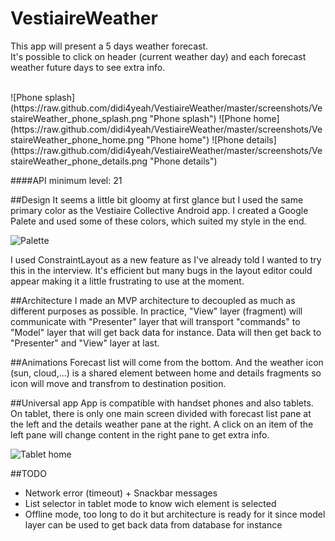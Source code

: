 # VestiaireWeather
This app will present a 5 days weather forecast.</br>
It's possible to click on header (current weather day) and each forecast weather future days to see extra info.

</br>
![Phone splash](https://raw.github.com/didi4yeah/VestiaireWeather/master/screenshots/VestaireWeather_phone_splash.png "Phone splash")
![Phone home](https://raw.github.com/didi4yeah/VestiaireWeather/master/screenshots/VestaireWeather_phone_home.png "Phone home")
![Phone details](https://raw.github.com/didi4yeah/VestiaireWeather/master/screenshots/VestaireWeather_phone_details.png "Phone details")

####API minimum level: 21

##Design
It seems a little bit gloomy at first glance but I used the same primary color as the Vestiaire Collective Android app. I created a Google Palete and used some of these colors, which suited my style in the end.

![Palette](https://raw.github.com/didi4yeah/VestiaireWeather/master/screenshots/VestaireWeather_palette.png "Palette")

I used ConstraintLayout as a new feature as I've already told I wanted to try this in the interview. It's efficient but many bugs in the layout editor could appear making it a little frustrating to use at the moment.

##Architecture
I made an MVP architecture to decoupled as much as different purposes as possible.
In practice, "View" layer (fragment) will communicate with "Presenter" layer that will transport "commands" to "Model" layer that will get back data for instance. Data will then get back to "Presenter" and "View" layer at last.

##Animations
Forecast list will come from the bottom.
And the weather icon (sun, cloud,...) is a shared element between home and details fragments so icon will move and transfrom to destination position.

##Universal app
App is compatible with handset phones and also tablets.
On tablet, there is only one main screen divided with forecast list pane at the left and the details weather pane at the right.
A click on an item of the left pane will change content in the right pane to get extra info.

![Tablet home](https://raw.github.com/didi4yeah/VestiaireWeather/master/screenshots/VestaireWeather_tablet.png "Tablet home")

##TODO
* Network error (timeout) + Snackbar messages
* List selector in tablet mode to know wich element is selected
* Offline mode, too long to do it but architecture is ready for it since model layer can be used to get back data from database for instance


